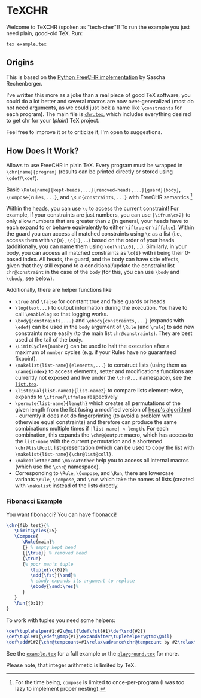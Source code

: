 # TeXCHR

Welcome to TeXCHR (spoken as "tech-cher")! To run the example you just need plain, good-old TeX. Run:

```shell
tex example.tex
```

## Origins

This is based on the [Python FreeCHR implementation](https://gist.github.com/SRechenberger/739683a23f8a9978ae601c6c815d61c4) by Sascha Rechenberger.

I've written this more as a joke than a real piece of good TeX software, you could do a lot better and several macros are now over-generalized (most do not need arguments, as we could just lock a name like `\constraints` for each program).
The main file is [`chr.tex`](chr.tex), which includes everything desired to get chr for your (_plain_) TeX project.

Feel free to improve it or to criticize it, I'm open to suggestions.

## How Does It Work?

Allows to use FreeCHR in plain TeX. Every program must be wrapped in `\chr{name}{program}` (results can be printed directly or stored using `\gdef`/`\xdef`).

Basic `\Rule{name}{kept-heads,...}{removed-heads,...}{guard}{body}`, `\Compose{rules,...}`, and `\Run{constraints,...}` with FreeCHR semantics.[^1]

Within the heads, you can use `\c` to access the current constraint! For example, if your constraints are just numbers,  you can use `{\ifnum\c>2}` to only allow numbers that are greater than `2` (in general, your heads have to each expand to or behave equivalently to either `\iftrue` or `\iffalse`).
Within the guard you can access all matched constraints using `\c` as a list (i.e., access them with `\c{0}`, `\c{1}`, ...) based on the order of your heads (additionally, you can name them using `\def\n{\c0}`, ...).
Similarly, in your body, you can access all matched constraints as `\c{i}` with i being their 0-based index.
All heads, the guard, and the body can have side effects, given that they still expand to a conditional/update the constraint list `chr@constraint`  in the case of the `body` (for this, you can use `\body` and `\ebody`, see below).

Additionally, there are helper functions like

* `\true` and `\false` for constant true and false guards or heads
* `\log{text...}` to output information during the execution. You have to call `\enablelog` so that logging works.
* `\body{constraints,...}` and `\ebody{constraints,...}` (expands with `\edef`) can be used in the `body` argument of `\Rule` (and `\rule`) to add new constraints more easily (to the main list `chr@constraints`). They are best used at the tail of the body.
* `\LimitCycles{number}` can be used to halt the execution after a maximum of `number` cycles (e.g. if your Rules have no guaranteed fixpoint).
* `\makelist{list-name}{elements,...}` to construct lists (using them as `\name{index}` to access elements, setter and modifications functions are currently not exposed and live under the `\chr@...` namespace), see the [`list.tex`](https://github.com/EagleoutIce/TeXCHR/blob/main/list.tex).
* `\listequal{list-name1}{list-name2}` to compare lists element-wise, expands to `\iftrue`/`\iffalse` respectively
* `\permute{list-name}{length}` which creates all permutations of the given length from the list (using a modified version of [heap's algorithm](https://en.wikipedia.org/wiki/Heap%27s_algorithm)) - currently it does not do fingerprinting (to avoid a problem with otherwise equal constraints) and therefore can produce the same combinations multiple times if `|list-name| < length`. For each combination, this expands the `\chr@@output` macro, which has access to the `list-name` with the current permutation and a shortened `\chr@list@coll` list-presentation (which can be used to copy the list with `\makelist{list-name}{\chr@list@coll}`.
* `\makeatletter` and `\makeatother` help you to access all internal macros (which use the `\chr@` namespace).
* Corresponding to `\Rule`, `\Compose`, and `\Run`, there are lowercase variants `\rule`, `\compose`, and `\run` which take the names of lists (created with `\makelist` instead of the lists directly.

### Fibonacci Example

You want fibonacci? You can have fibonacci!

```tex
\chr{fib test}{%
   \LimitCycles{25}
   \Compose{
      \Rule{main}%
      {} % empty kept head
      {{\true}} % removed head
      {\true}
      {% poor man's tuple
         \tuple{\c{0}}%
         \add{\fst}{\snd}%
         % ebody expands its argument to replace
         \ebody{\snd:\res}%
      }
   }
   \Run{{0:1}}
}
```

To work with tuples you need some helpers:

```tex
\def\tuplehelper#1:#2\@nil{\def\fst{#1}\def\snd{#2}}
\def\tuple#1{\edef\@tmp{#1}\expandafter\tuplehelper\@tmp\@nil}
\def\add#1#2{\chr@tempcount=#1\relax\advance\chr@tempcount by #2\relax\edef\res{\the\chr@tempcount}}
```

See the [`example.tex`](example.tex) for a full example or the [`playground.tex`](playground.tex) for more.

Please note, that integer arithmetic is limited by TeX.

[^1]: For the time being, `compose` is limited to once-per-program (I was too lazy to implement proper nesting).
